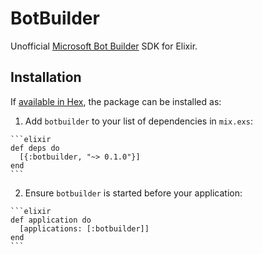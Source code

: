 # BotBuilder

Unofficial [Microsoft Bot Builder](https://dev.botframework.com/) SDK for Elixir.

## Installation

If [available in Hex](https://hex.pm/docs/publish), the package can be installed as:

  1. Add `botbuilder` to your list of dependencies in `mix.exs`:

    ```elixir
    def deps do
      [{:botbuilder, "~> 0.1.0"}]
    end
    ```

  2. Ensure `botbuilder` is started before your application:

    ```elixir
    def application do
      [applications: [:botbuilder]]
    end
    ```

